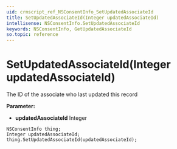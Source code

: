 ```yaml
---
uid: crmscript_ref_NSConsentInfo_SetUpdatedAssociateId
title: SetUpdatedAssociateId(Integer updatedAssociateId)
intellisense: NSConsentInfo.SetUpdatedAssociateId
keywords: NSConsentInfo, GetUpdatedAssociateId
so.topic: reference
---
```


# SetUpdatedAssociateId(Integer updatedAssociateId)

The ID of the associate who last updated this record

**Parameter:** 
* **updatedAssociateId** Integer

```crmscript
NSConsentInfo thing;
Integer updatedAssociateId;
thing.SetUpdatedAssociateId(updatedAssociateId);
```

